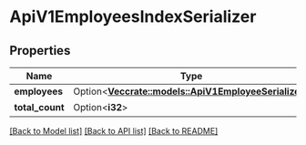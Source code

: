 # ApiV1EmployeesIndexSerializer

## Properties

Name | Type | Description | Notes
------------ | ------------- | ------------- | -------------
**employees** | Option<[**Vec<crate::models::ApiV1EmployeeSerializer>**](ApiV1EmployeeSerializer.md)> |  | [optional]
**total_count** | Option<**i32**> | 合計件数 | [optional]

[[Back to Model list]](../README.md#documentation-for-models) [[Back to API list]](../README.md#documentation-for-api-endpoints) [[Back to README]](../README.md)


